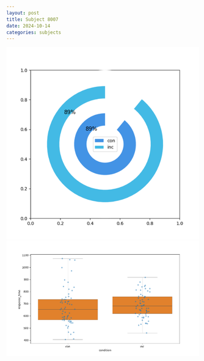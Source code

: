 ```yaml
---
layout: post
title: Subject 8007
date: 2024-10-14
categories: subjects
---
```


![](data/8007/run-13/8007_accuracy_by_condition.png)
![](data/8007/run-13/8007_rt.png)
